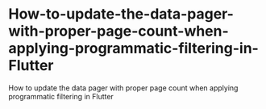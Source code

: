 # How-to-update-the-data-pager-with-proper-page-count-when-applying-programmatic-filtering-in-Flutter
How to update the data pager with proper page count when applying programmatic filtering in Flutter
